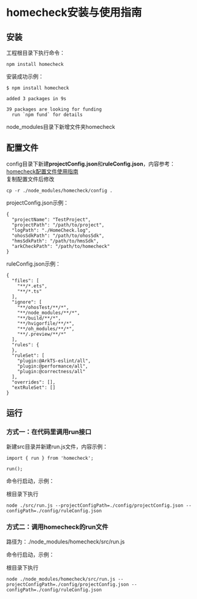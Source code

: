 # homecheck安装与使用指南

## 安装

工程根目录下执行命令：

```
npm install homecheck
```

安装成功示例：

```
$ npm install homecheck

added 3 packages in 9s

39 packages are looking for funding
  run `npm fund` for details
```
node_modules目录下新增文件夹homecheck

## 配置文件

config目录下新建**projectConfig.json**和**ruleConfig.json**，内容参考：[homecheck配置文件使用指南](homecheck配置文件使用指南.md)  
复制配置文件后修改
```
cp -r ./node_modules/homecheck/config .
```
projectConfig.json示例：

```
{
  "projectName": "TestProject",
  "projectPath": "/path/to/project",
  "logPath": "./HomeCheck.log",
  "ohosSdkPath": "/path/to/ohosSdk",
  "hmsSdkPath": "/path/to/hmsSdk",
  "arkCheckPath": "/path/to/homecheck"
}
```

ruleConfig.json示例：
```
{
  "files": [
    "**/*.ets",
    "**/*.ts"
  ],
  "ignore": [
    "**/ohosTest/**/*",
    "**/node_modules/**/*",
    "**/build/**/*",
    "**/hvigorfile/**/*",
    "**/oh_modules/**/*",
    "**/.preview/**/*"
  ],
  "rules": {
  },
  "ruleSet": [
    "plugin:@ArkTS-eslint/all",
    "plugin:@performance/all",
    "plugin:@correctness/all"
  ],
  "overrides": [],
  "extRuleSet": []
}
```

## 运行

### 方式一：在代码里调用run接口

新建src目录并新建run.js文件，内容示例：

```
import { run } from 'homecheck';

run();
```

命令行启动，示例：

根目录下执行
```
node ./src/run.js --projectConfigPath=./config/projectConfig.json --configPath=./config/ruleConfig.json
```

### 方式二：调用homecheck的run文件

路径为：./node_modules/homecheck/src/run.js

命令行启动，示例：

根目录下执行
```
node ./node_modules/homecheck/src/run.js --projectConfigPath=./config/projectConfig.json --configPath=./config/ruleConfig.json
```